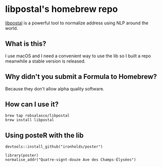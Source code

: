 # libpostal's homebrew repo

[libpostal](https://github.com/openvenues/libpostal) is a powerful tool to normalize address using NLP around the world.

## What is this?

I use macOS and I need a convenient way to use the lib so I built a repo meanwhile a stable version is released.

## Why didn't you submit a Formula to Homebrew?

Because they don't allow alpha quality software.
 
## How can I use it?

```
brew tap robsalasco/libpostal
brew install libpostal
```
## Using posteR with the lib

```
devtools::install_github("ironholds/poster")

library(poster)
normalise_addr("Quatre-vignt-douze Ave des Champs-Élysées")
